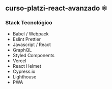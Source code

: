 ## curso-platzi-react-avanzado ⚛️

### Stack Tecnológico

- Babel / Webpack 
- Eslint Prettier
- Javascript / React
- GraphQL
- Styled Components
- Vercel
- React Helmet
- Cypress.io
- Lighthouse
- PWA


